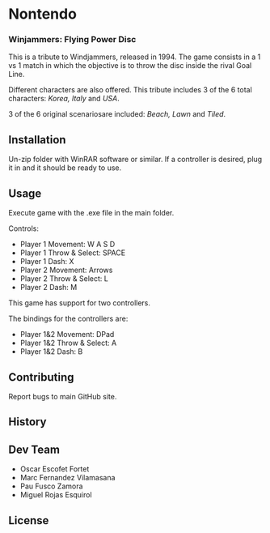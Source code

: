 # Nontendo
### Winjammers: Flying Power Disc
This is a tribute to Windjammers, released in 1994. The game consists in a 1 vs 1 match in which the objective is to throw the disc inside the rival Goal Line.

Different characters are also offered. This tribute includes 3 of the 6 total characters: *Korea, Italy* and *USA*.

3 of the 6 original scenariosare included: *Beach, Lawn* and *Tiled*.

## Installation
Un-zip folder with WinRAR software or similar. If a controller is desired, plug it in and it should be ready to use.

## Usage
Execute game with the .exe file in the main folder.

Controls:
* Player 1 Movement: W A S D
* Player 1 Throw & Select: SPACE
* Player 1 Dash: X
* Player 2 Movement: Arrows
* Player 2 Throw & Select: L
* Player 2 Dash: M

This game has support for two controllers.

The bindings for the controllers are:
* Player 1&2 Movement: DPad
* Player 1&2 Throw & Select: A
* Player 1&2 Dash: B

## Contributing
Report bugs to main GitHub site.

## History


## Dev Team
* Oscar Escofet Fortet
* Marc Fernandez Vilamasana
* Pau Fusco Zamora
* Miguel Rojas Esquirol

## License
